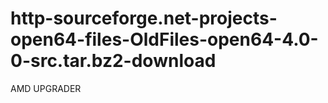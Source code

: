 # http-sourceforge.net-projects-open64-files-OldFiles-open64-4.0-0-src.tar.bz2-download
AMD UPGRADER
